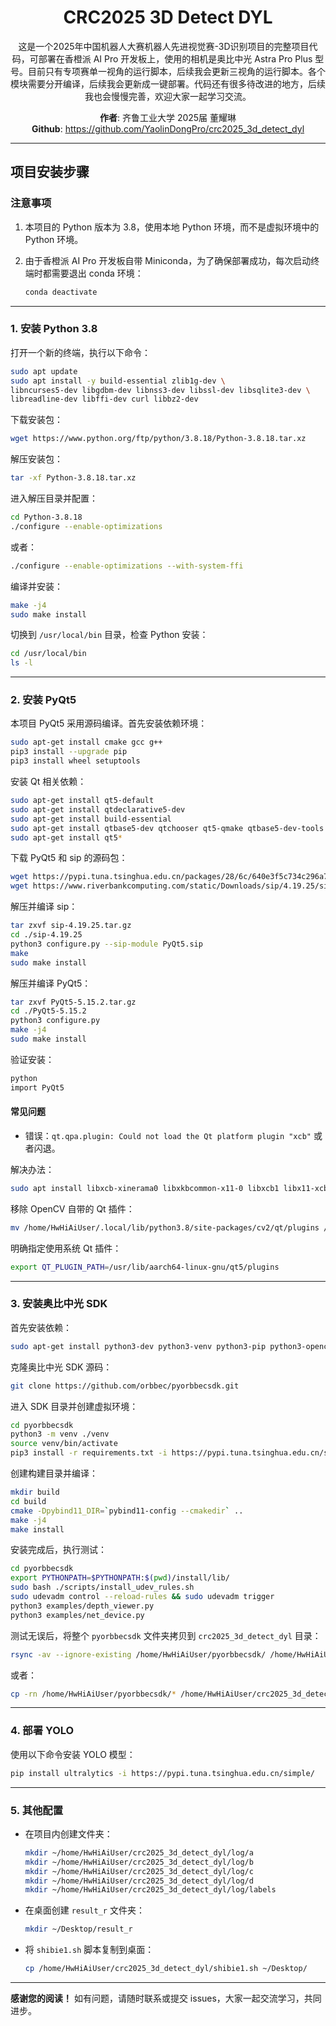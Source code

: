 <div align="center">

# CRC2025 3D Detect DYL

这是一个2025年中国机器人大赛机器人先进视觉赛-3D识别项目的完整项目代码，可部署在香橙派 AI Pro 开发板上，使用的相机是奥比中光 Astra Pro Plus 型号。目前只有专项赛单一视角的运行脚本，后续我会更新三视角的运行脚本。各个模块需要分开编译，后续我会更新成一键部署。代码还有很多待改进的地方，后续我也会慢慢完善，欢迎大家一起学习交流。  

**作者**: 齐鲁工业大学 2025届 董耀琳  
**Github**: https://github.com/YaolinDongPro/crc2025_3d_detect_dyl

</div>

---

## 项目安装步骤

### 注意事项

1. 本项目的 Python 版本为 3.8，使用本地 Python 环境，而不是虚拟环境中的 Python 环境。
2. 由于香橙派 AI Pro 开发板自带 Miniconda，为了确保部署成功，每次启动终端时都需要退出 conda 环境：

   ```bash
   conda deactivate
   ```

---

### 1. 安装 Python 3.8

打开一个新的终端，执行以下命令：

```bash
sudo apt update
sudo apt install -y build-essential zlib1g-dev \
libncurses5-dev libgdbm-dev libnss3-dev libssl-dev libsqlite3-dev \
libreadline-dev libffi-dev curl libbz2-dev
````

下载安装包：

```bash
wget https://www.python.org/ftp/python/3.8.18/Python-3.8.18.tar.xz
```

解压安装包：

```bash
tar -xf Python-3.8.18.tar.xz
```

进入解压目录并配置：

```bash
cd Python-3.8.18
./configure --enable-optimizations
```

或者：

```bash
./configure --enable-optimizations --with-system-ffi
```

编译并安装：

```bash
make -j4
sudo make install
```

切换到 `/usr/local/bin` 目录，检查 Python 安装：

```bash
cd /usr/local/bin
ls -l
```

---

### 2. 安装 PyQt5

本项目 PyQt5 采用源码编译。首先安装依赖环境：

```bash
sudo apt-get install cmake gcc g++
pip3 install --upgrade pip
pip3 install wheel setuptools
```

安装 Qt 相关依赖：

```bash
sudo apt-get install qt5-default
sudo apt-get install qtdeclarative5-dev
sudo apt-get install build-essential
sudo apt-get install qtbase5-dev qtchooser qt5-qmake qtbase5-dev-tools
sudo apt-get install qt5*
```

下载 PyQt5 和 sip 的源码包：

```bash
wget https://pypi.tuna.tsinghua.edu.cn/packages/28/6c/640e3f5c734c296a7193079a86842a789edb7988dca39eab44579088a1d1/PyQt5-5.15.2.tar.gz
wget https://www.riverbankcomputing.com/static/Downloads/sip/4.19.25/sip-4.19.25.tar.gz
```

解压并编译 sip：

```bash
tar zxvf sip-4.19.25.tar.gz
cd ./sip-4.19.25
python3 configure.py --sip-module PyQt5.sip
make
sudo make install
```

解压并编译 PyQt5：

```bash
tar zxvf PyQt5-5.15.2.tar.gz
cd ./PyQt5-5.15.2
python3 configure.py
make -j4
sudo make install
```

验证安装：

```bash
python
import PyQt5
```

#### 常见问题

* 错误：`qt.qpa.plugin: Could not load the Qt platform plugin "xcb"` 或者闪退。

解决办法：

```bash
sudo apt install libxcb-xinerama0 libxkbcommon-x11-0 libxcb1 libx11-xcb1 libxcb-render0 libxcb-shape0 libxcb-randr0 libxcb-shm0 libxcb-icccm4 libxcb-image0 libxcb-keysyms1 libxcb-xfixes0
```

移除 OpenCV 自带的 Qt 插件：

```bash
mv /home/HwHiAiUser/.local/lib/python3.8/site-packages/cv2/qt/plugins /home/HwHiAiUser/.local/lib/python3.8/site-packages/cv2/qt/plugins.bak
```

明确指定使用系统 Qt 插件：

```bash
export QT_PLUGIN_PATH=/usr/lib/aarch64-linux-gnu/qt5/plugins
```

---

### 3. 安装奥比中光 SDK

首先安装依赖：

```bash
sudo apt-get install python3-dev python3-venv python3-pip python3-opencv
```

克隆奥比中光 SDK 源码：

```bash
git clone https://github.com/orbbec/pyorbbecsdk.git
```

进入 SDK 目录并创建虚拟环境：

```bash
cd pyorbbecsdk
python3 -m venv ./venv
source venv/bin/activate
pip3 install -r requirements.txt -i https://pypi.tuna.tsinghua.edu.cn/simple/
```

创建构建目录并编译：

```bash
mkdir build
cd build
cmake -Dpybind11_DIR=`pybind11-config --cmakedir` ..
make -j4
make install
```

安装完成后，执行测试：

```bash
cd pyorbbecsdk
export PYTHONPATH=$PYTHONPATH:$(pwd)/install/lib/
sudo bash ./scripts/install_udev_rules.sh
sudo udevadm control --reload-rules && sudo udevadm trigger
python3 examples/depth_viewer.py
python3 examples/net_device.py
```

测试无误后，将整个 `pyorbbecsdk` 文件夹拷贝到 `crc2025_3d_detect_dyl` 目录：

```bash
rsync -av --ignore-existing /home/HwHiAiUser/pyorbbecsdk/ /home/HwHiAiUser/crc2025_3d_detect_dyl/
```

或者：

```bash
cp -rn /home/HwHiAiUser/pyorbbecsdk/* /home/HwHiAiUser/crc2025_3d_detect_dyl/
```

---

### 4. 部署 YOLO

使用以下命令安装 YOLO 模型：

```bash
pip install ultralytics -i https://pypi.tuna.tsinghua.edu.cn/simple/
```

---

### 5. 其他配置

* 在项目内创建文件夹：

  ```bash
  mkdir ~/home/HwHiAiUser/crc2025_3d_detect_dyl/log/a
  mkdir ~/home/HwHiAiUser/crc2025_3d_detect_dyl/log/b
  mkdir ~/home/HwHiAiUser/crc2025_3d_detect_dyl/log/c
  mkdir ~/home/HwHiAiUser/crc2025_3d_detect_dyl/log/d
  mkdir ~/home/HwHiAiUser/crc2025_3d_detect_dyl/log/labels
  ```

* 在桌面创建 `result_r` 文件夹：

  ```bash
  mkdir ~/Desktop/result_r
  ```

* 将 `shibie1.sh` 脚本复制到桌面：

  ```bash
  cp /home/HwHiAiUser/crc2025_3d_detect_dyl/shibie1.sh ~/Desktop/
  ```

---

**感谢您的阅读！**
如有问题，请随时联系或提交 issues，大家一起交流学习，共同进步。

